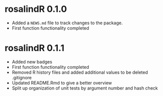 # rosalindR 0.1.0

* Added a `NEWS.md` file to track changes to the package.
* First function functionality completed

# rosalindR 0.1.1

* Added new badges
* First function functionality completed
* Removed R history files and added additional values to be deleted .gitignore
* Updated README.Rmd to give a better overview
* Split up organization of unit tests by argument number and hash check
